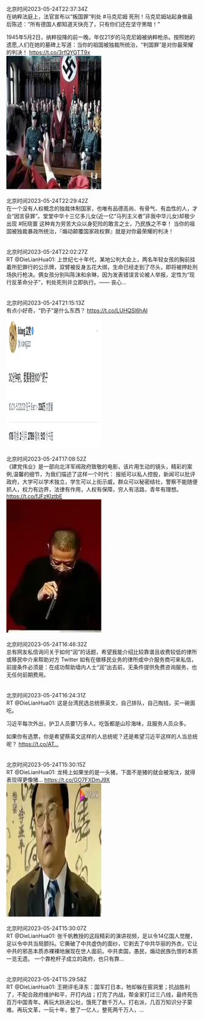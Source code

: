 北京时间2023-05-24T22:37:34Z<br>在纳粹法庭上，法官宣布以“叛国罪”判处 #马克尼姆 死刑！马克尼姆站起身做最后陈述：“所有德国人都知道天快亮了，只有你们还在坚守黑暗！”

1945年5月2日，纳粹投降的前一晚，年仅21岁的马克尼姆被纳粹枪杀。按照她的遗愿,人们在她的墓碑上写道：当你的祖国被独裁所统治，“判国罪”是对你最荣耀的判决！ https://t.co/3rfQYGTT9x<br><img src='/temp/image/2023/u-Month-5/1661380925777760256_0.jpg' width='250' height='350'><br><br>北京时间2023-05-24T22:29:42Z<br>在一个没有人权概念的独裁体制国家，也唯有品德高尚、有骨气、有血性的人，才会“因言获罪”。堂堂中华十三亿多儿女(近一亿“马列主义者”非我中华儿女)却极少出现 #阮晓寰 这种肯为劳苦大众以身犯险的敢言之士，乃民族之不幸！
当你的祖国被独裁暴政所统治，『煽动颠覆国家政权罪』就是对你最荣耀的判决！<br><br><br>北京时间2023-05-24T22:02:27Z<br>RT @DieLianHua01: 上世纪七十年代，某地公判大会上，两名年轻女孩的胸前挂着所犯罪行的公示牌，双臂被反身五花大绑，生命已经走到了尽头，即将被押赴刑场执行枪决。俩女孩分别叫陈沫和余琳，因为发表错误言论被人举报，定性为“现行反革命分子”，判处死刑并立即执行。—— 丧心…<br><br><br>北京时间2023-05-24T21:15:13Z<br>有点小好奇，“扔子”是什么东西？ https://t.co/LUHQSl6hAI<br><img src='/temp/image/2023/u-Month-5/1661360201025433604_0.jpg' width='250' height='350'><br><br>北京时间2023-05-24T17:08:52Z<br>《建党伟业》是一部向北洋军阀政府致敬的电影，该片用生动的镜头，精彩的案例,温馨的细节，为我们描述了这样一个时代：
报纸可以私人控股，新闻可以批评政府，大学可以学术独立，学生可以上街示威，群众可以秘密结社，警察不能随便抓人，权力有边界，法律有作用，人权有保障，穷人有活路，青年有理想。 https://t.co/fJFzKlztbE<br><img src='/temp/video/2023/u-Month-5/b-Day-24/DanQing1953/1661298206372667392_0.jpg' width='250' height='350'><br><br>北京时间2023-05-24T16:46:32Z<br>总有网友私信询问关于如何“润”的话题，希望我能介绍比较靠谱且收费较低的律所或移民中介来帮助对方
Twitter 如有在做移民业务的律所或中介服务商可来私信，前提条件必须是：在成功帮助墙内人士“润”出去前，无条件提供免费咨询服务，也无任何前期费用。<br><br><br>北京时间2023-05-24T16:24:31Z<br>RT @DieLianHua01: 这是台湾民选总统蔡英文，自己排队，自己掏钱，买一碗面吃。

习近平每次外出，护卫人员要1万多人。吃饭都是山珍海味，且服务人员众多。

如果你有选票，你是希望蔡英文这样的人总统呢？还是希望习近平这样的人当总统呢？ https://t.co/AT…<br><br><br>北京时间2023-05-24T15:30:15Z<br>RT @DieLianHua01: 龙椅上如果坐的是一头猪，下面不是猪的就会被淘汰，就得表现得更像猪… https://t.co/GO7FXDmJ9X<br><img src='/temp/video/2023/u-Month-5/b-Day-24/DanQing1953/1661273390001397760_0.jpg' width='250' height='350'><br><br>北京时间2023-05-24T15:30:07Z<br>RT @DieLianHua01: 张千帆教授的这段精彩的演讲视频，足以令14亿国人觉醒，足以令中共当局颤抖。它撕破了中共虚伪的面纱，它剥去了中共华丽的外衣，它让中共的邪恶本质赤裸裸地展现在世人面前。中共卖国，愚民，煽动民族仇恨的本质一览无遗。 一个靠枪杆子成立的政府，也只有靠…<br><br><br>北京时间2023-05-24T15:29:58Z<br>RT @DieLianHua01: 王朔评毛泽东：国军打日本，牠却躲在窑洞里；抗战胜利了，不配合政府维护和平，开打内战；打完了内战，帮金家打过三八线，最终死伤百万中国青年。再玩大跃进公社，饿死了数千万人。打右派，几百万知识分子蒙难。再玩文革，一玩十年，整了一亿人，整死两千万人，…<br><br><br>